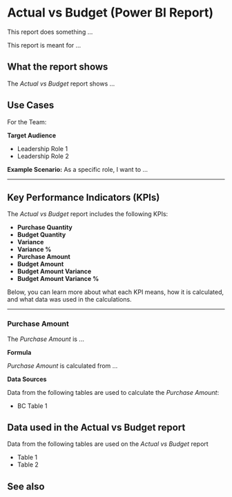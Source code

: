 # Actual vs Budget (Power BI Report)

This report does something ...

This report is meant for ...

## What the report shows

The _Actual vs Budget_ report shows ...

## Use Cases

For the Team:

**Target Audience**
- Leadership Role 1
- Leadership Role 2

**Example Scenario:** As a specific role, I want to ...

---

## Key Performance Indicators (KPIs)

The _Actual vs Budget_ report includes the following KPIs:

- **Purchase Quantity**
- **Budget Quantity**
- **Variance**
- **Variance %**
- **Purchase Amount**
- **Budget Amount**
- **Budget Amount Variance**
- **Budget Amount Variance %**

Below, you can learn more about what each KPI means, how it is calculated, and what data was used in the calculations.

---
### Purchase Amount

The *Purchase Amount* is ...

**Formula**  

*Purchase Amount* is calculated from ...

**Data Sources**

Data from the following tables are used to calculate the *Purchase Amount*:
- BC Table 1


## Data used in the Actual vs Budget report

Data from the following tables are used on the *Actual vs Budget* report
- Table 1
- Table 2


## See also
